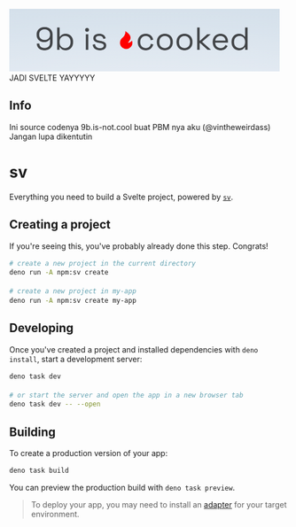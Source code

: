 ![image](./banner.png)
JADI SVELTE YAYYYYY

## Info
Ini source codenya 9b.is-not.cool buat PBM nya aku (@vintheweirdass)
Jangan lupa dikentutin

# sv

Everything you need to build a Svelte project, powered by [`sv`](https://github.com/sveltejs/cli).

## Creating a project
If you're seeing this, you've probably already done this step. Congrats!

```bash
# create a new project in the current directory
deno run -A npm:sv create

# create a new project in my-app
deno run -A npm:sv create my-app
```

## Developing

Once you've created a project and installed dependencies with `deno install`, start a development server:

```bash
deno task dev

# or start the server and open the app in a new browser tab
deno task dev -- --open
```

## Building

To create a production version of your app:

```bash
deno task build
```

You can preview the production build with `deno task preview`.

> To deploy your app, you may need to install an [adapter](https://svelte.dev/docs/kit/adapters) for your target environment.
